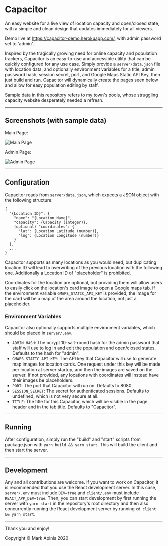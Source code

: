 # Capacitor

An easy website for a live view of location capacity and open/closed state, with a simple and clean design that updates immediately for all viewers.

Demo live at https://capacitor-demo.herokuapp.com/, with admin password set to 'admin'.

Inspired by the tragically growing need for online capacity and population trackers, Capacitor is an easy-to-use and accessible utility that can be quickly configured for any use case. Simply provide a `server/data.json` file with location data, and optionally environment variables for a title, admin password hash, session secret, port, and Google Maps Static API Key, then just build and run. Capacitor will dynamically create the pages seen below and allow for easy population editing by staff.

Sample data in this repository refers to my town's pools, whose struggling capacity website desperately needed a refresh.

---

## Screenshots (with sample data)

Main Page:

![Main Page](https://imgur.com/wTHEO1b.png)

Admin Page:

![Admin Page](https://i.imgur.com/pCVP2BV.png)

---

## Configuration

Capacitor reads from `server/data.json`, which expects a JSON object with the following structure:

```
{
  "{Location ID}": {
    "name": "{Location Name}",
    "capacity": {Capacity (integer)},
    (optional) "coordinates": {
      "lat": {Location Latitude (number)},
      "lng": {Location Longitude (number)}
    }
  },
  ...
}
```

Capacitor supports as many locations as you would need, but duplicating location ID will lead to overwriting of the previous location with the following one. Additionally a Location ID of "placeholder" is prohibited.

Coordinates for the location are optional, but providing them will allow users to easily click on the location's card image to open a Google maps tab. If the environment variable `GMAPS_STATIC_API_KEY` is provided, the image for the card will be a map of the area around the location, not just a placeholder.

### Environment Variables

Capacitor also optionally supports multiple environment variables, which should be placed in `server/.env`.

- `ADMIN_HASH`: The bcrypt 10-salt-round hash for the admin password that staff will use to log in and edit the population and open/closed states. Defaults to the hash for "admin".
- `GMAPS_STATIC_API_KEY`: The API key that Capacitor will use to generate map images for location cards. One request under this key will be made per location at server startup, and then the images are saved on the server. If not provided, any locations with coordinates will instead have their images be placeholders.
- `PORT`: The port that Capacitor will run on. Defaults to 8080.
- `SESSION_SECRET`: The secret for authenticated sessions. Defaults to undefined, which is not very secure at all.
- `TITLE`: The title for this Capacitor, which will be visible in the page header and in the tab title. Defaults to "Capacitor".

---

## Running

After configuration, simply run the "build" and "start" scripts from package.json with `yarn build && yarn start`. This will build the client and then start the server.

---

## Development

Any and all contributions are welcome. If you want to work on Capacitor, it is recommended that you use the React development server. In this case, `server/.env` must include `DEV=true` and `client/.env` must include `REACT_APP_DEV=true`. Then, you can start development by first running the server with `yarn start` in the repository's root directory and then also concurrently running the React development server by running `cd client && yarn start`.

---

Thank you and enjoy!

Copyright © Mark Apinis 2020

